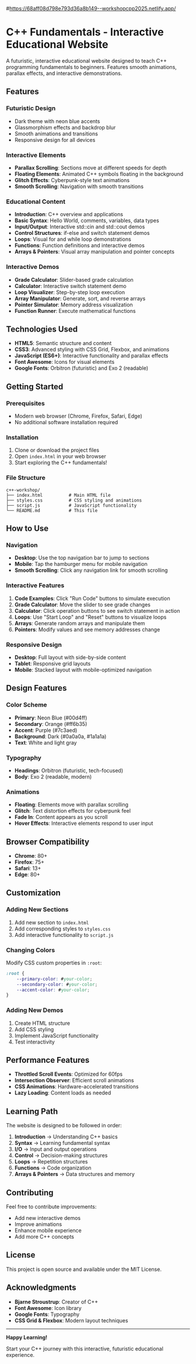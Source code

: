 #https://68aff08d798e793d36a8b149--workshopcpp2025.netlify.app/
# C++ Fundamentals - Interactive Educational Website

A futuristic, interactive educational website designed to teach C++ programming fundamentals to beginners. Features smooth animations, parallax effects, and interactive demonstrations.

##  Features

### **Futuristic Design**
- Dark theme with neon blue accents
- Glassmorphism effects and backdrop blur
- Smooth animations and transitions
- Responsive design for all devices

### **Interactive Elements**
- **Parallax Scrolling**: Sections move at different speeds for depth
- **Floating Elements**: Animated C++ symbols floating in the background
- **Glitch Effects**: Cyberpunk-style text animations
- **Smooth Scrolling**: Navigation with smooth transitions

### **Educational Content**
- **Introduction**: C++ overview and applications
- **Basic Syntax**: Hello World, comments, variables, data types
- **Input/Output**: Interactive std::cin and std::cout demos
- **Control Structures**: if-else and switch statement demos
- **Loops**: Visual for and while loop demonstrations
- **Functions**: Function definitions and interactive demos
- **Arrays & Pointers**: Visual array manipulation and pointer concepts

### **Interactive Demos**
- **Grade Calculator**: Slider-based grade calculation
- **Calculator**: Interactive switch statement demo
- **Loop Visualizer**: Step-by-step loop execution
- **Array Manipulator**: Generate, sort, and reverse arrays
- **Pointer Simulator**: Memory address visualization
- **Function Runner**: Execute mathematical functions

## Technologies Used

- **HTML5**: Semantic structure and content
- **CSS3**: Advanced styling with CSS Grid, Flexbox, and animations
- **JavaScript (ES6+)**: Interactive functionality and parallax effects
- **Font Awesome**: Icons for visual elements
- **Google Fonts**: Orbitron (futuristic) and Exo 2 (readable)

## Getting Started

### Prerequisites
- Modern web browser (Chrome, Firefox, Safari, Edge)
- No additional software installation required

### Installation
1. Clone or download the project files
2. Open `index.html` in your web browser
3. Start exploring the C++ fundamentals!

### File Structure
```
c++-workshop/
├── index.html          # Main HTML file
├── styles.css          # CSS styling and animations
├── script.js           # JavaScript functionality
└── README.md           # This file
```

## How to Use

### Navigation
- **Desktop**: Use the top navigation bar to jump to sections
- **Mobile**: Tap the hamburger menu for mobile navigation
- **Smooth Scrolling**: Click any navigation link for smooth scrolling

### Interactive Features
1. **Code Examples**: Click "Run Code" buttons to simulate execution
2. **Grade Calculator**: Move the slider to see grade changes
3. **Calculator**: Click operation buttons to see switch statement in action
4. **Loops**: Use "Start Loop" and "Reset" buttons to visualize loops
5. **Arrays**: Generate random arrays and manipulate them
6. **Pointers**: Modify values and see memory addresses change

### Responsive Design
- **Desktop**: Full layout with side-by-side content
- **Tablet**: Responsive grid layouts
- **Mobile**: Stacked layout with mobile-optimized navigation

## Design Features

### Color Scheme
- **Primary**: Neon Blue (#00d4ff)
- **Secondary**: Orange (#ff6b35)
- **Accent**: Purple (#7c3aed)
- **Background**: Dark (#0a0a0a, #1a1a1a)
- **Text**: White and light gray

### Typography
- **Headings**: Orbitron (futuristic, tech-focused)
- **Body**: Exo 2 (readable, modern)

### Animations
- **Floating**: Elements move with parallax scrolling
- **Glitch**: Text distortion effects for cyberpunk feel
- **Fade In**: Content appears as you scroll
- **Hover Effects**: Interactive elements respond to user input

## Browser Compatibility

- **Chrome**: 80+
- **Firefox**: 75+
- **Safari**: 13+
- **Edge**: 80+

## Customization

### Adding New Sections
1. Add new section to `index.html`
2. Add corresponding styles to `styles.css`
3. Add interactive functionality to `script.js`

### Changing Colors
Modify CSS custom properties in `:root`:
```css
:root {
    --primary-color: #your-color;
    --secondary-color: #your-color;
    --accent-color: #your-color;
}
```

### Adding New Demos
1. Create HTML structure
2. Add CSS styling
3. Implement JavaScript functionality
4. Test interactivity

## Performance Features

- **Throttled Scroll Events**: Optimized for 60fps
- **Intersection Observer**: Efficient scroll animations
- **CSS Animations**: Hardware-accelerated transitions
- **Lazy Loading**: Content loads as needed

## Learning Path

The website is designed to be followed in order:

1. **Introduction** → Understanding C++ basics
2. **Syntax** → Learning fundamental syntax
3. **I/O** → Input and output operations
4. **Control** → Decision-making structures
5. **Loops** → Repetition structures
6. **Functions** → Code organization
7. **Arrays & Pointers** → Data structures and memory

## Contributing

Feel free to contribute improvements:
- Add new interactive demos
- Improve animations
- Enhance mobile experience
- Add more C++ concepts

## License

This project is open source and available under the MIT License.

## Acknowledgments

- **Bjarne Stroustrup**: Creator of C++
- **Font Awesome**: Icon library
- **Google Fonts**: Typography
- **CSS Grid & Flexbox**: Modern layout techniques

---

**Happy Learning!**

Start your C++ journey with this interactive, futuristic educational experience.
